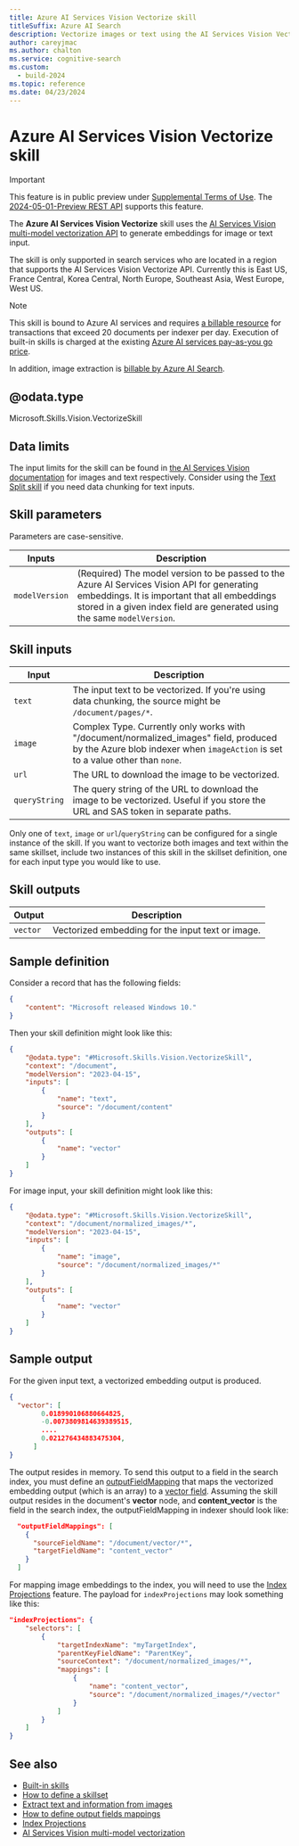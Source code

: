 ```yaml
---
title: Azure AI Services Vision Vectorize skill
titleSuffix: Azure AI Search
description: Vectorize images or text using the AI Services Vision Vectorize API.
author: careyjmac
ms.author: chalton
ms.service: cognitive-search
ms.custom:
  - build-2024
ms.topic: reference
ms.date: 04/23/2024
---
```


#	Azure AI Services Vision Vectorize skill

> [!IMPORTANT] 
> This feature is in public preview under [Supplemental Terms of Use](https://azure.microsoft.com/support/legal/preview-supplemental-terms/). The [2024-05-01-Preview REST API](/rest/api/searchservice/skillsets/create-or-update?view=rest-searchservice-2024-05-01-Preview&preserve-view=true) supports this feature.

The **Azure AI Services Vision Vectorize** skill uses the [AI Services Vision multi-model vectorization API](/azure/ai-services/computer-vision/concept-image-retrieval) to generate embeddings for image or text input.

The skill is only supported in search services who are located in a region that supports the AI Services Vision Vectorize API. Currently this is East US, France Central, Korea Central, North Europe, Southeast Asia, West Europe, West US.

> [!NOTE]
> This skill is bound to Azure AI services and requires [a billable resource](cognitive-search-attach-cognitive-services.md) for transactions that exceed 20 documents per indexer per day. Execution of built-in skills is charged at the existing [Azure AI services pay-as-you go price](https://azure.microsoft.com/pricing/details/cognitive-services/).
>
> In addition, image extraction is [billable by Azure AI Search](https://azure.microsoft.com/pricing/details/search/).
>

## @odata.type  

Microsoft.Skills.Vision.VectorizeSkill

## Data limits

The input limits for the skill can be found in [the AI Services Vision documentation](azure/ai-services/computer-vision/concept-image-retrieval#input-requirements) for images and text respectively. Consider using the [Text Split skill](cognitive-search-skill-textsplit.md) if you need data chunking for text inputs.

## Skill parameters

Parameters are case-sensitive.

| Inputs | Description |
|---------------------|-------------|
| `modelVersion` | (Required) The model version to be passed to the Azure AI Services Vision API for generating embeddings. It is important that all embeddings stored in a given index field are generated using the same `modelVersion`. |

## Skill inputs

| Input	 | Description |
|--------------------|-------------|
| `text` | The input text to be vectorized. If you're using data chunking, the source might be `/document/pages/*`. |
| `image` | Complex Type. Currently only works with "/document/normalized_images" field, produced by the Azure blob indexer when ```imageAction``` is set to a value other than ```none```. |
| `url` | The URL to download the image to be vectorized. |
| `queryString` | The query string of the URL to download the image to be vectorized. Useful if you store the URL and SAS token in separate paths. |

Only one of `text`, `image` or `url`/`queryString` can be configured for a single instance of the skill. If you want to vectorize both images and text within the same skillset, include two instances of this skill in the skillset definition, one for each input type you would like to use.

## Skill outputs

| Output	 | Description |
|--------------------|-------------|
| `vector` | Vectorized embedding for the input text or image. |

## Sample definition

Consider a record that has the following fields:

```json
{
    "content": "Microsoft released Windows 10."
}
```

Then your skill definition might look like this:

```json
{ 
    "@odata.type": "#Microsoft.Skills.Vision.VectorizeSkill", 
    "context": "/document", 
    "modelVersion": "2023-04-15", 
    "inputs": [ 
        { 
            "name": "text", 
            "source": "/document/content" 
        } 
    ], 
    "outputs": [ 
        { 
            "name": "vector"
        } 
    ] 
} 

```

For image input, your skill definition might look like this:

```json
{
    "@odata.type": "#Microsoft.Skills.Vision.VectorizeSkill",
    "context": "/document/normalized_images/*",
    "modelVersion": "2023-04-15", 
    "inputs": [
        {
            "name": "image",
            "source": "/document/normalized_images/*"
        }
    ],
    "outputs": [
        {
            "name": "vector"
        }
    ]
}
```

## Sample output

For the given input text, a vectorized embedding output is produced.

```json
{
  "vector": [
        0.018990106880664825,
        -0.0073809814639389515,
        .... 
        0.021276434883475304,
      ]
}
```

The output resides in memory. To send this output to a field in the search index, you must define an [outputFieldMapping](cognitive-search-output-field-mapping.md) that maps the vectorized embedding output (which is an array) to a [vector field](vector-search-how-to-create-index.md). Assuming the skill output resides in the document's **vector** node, and **content_vector** is the field in the search index, the outputFieldMapping in indexer should look like:

```json
  "outputFieldMappings": [
    {
      "sourceFieldName": "/document/vector/*",
      "targetFieldName": "content_vector"
    }
  ]
```

For mapping image embeddings to the index, you will need to use the [Index Projections](index-projections-concept-intro.md) feature. The payload for `indexProjections` may look something like this:

```json
"indexProjections": {
    "selectors": [
        {
            "targetIndexName": "myTargetIndex",
            "parentKeyFieldName": "ParentKey",
            "sourceContext": "/document/normalized_images/*",
            "mappings": [
                {
                    "name": "content_vector",
                    "source": "/document/normalized_images/*/vector"
                }
            ]
        }
    ]
}
```

## See also

+ [Built-in skills](cognitive-search-predefined-skills.md)
+ [How to define a skillset](cognitive-search-defining-skillset.md)
+ [Extract text and information from images](cognitive-search-concept-image-scenarios.md)
+ [How to define output fields mappings](cognitive-search-output-field-mapping.md)
+ [Index Projections](index-projections-concept-intro.md)
+ [AI Services Vision multi-model vectorization](/azure/ai-services/computer-vision/concept-image-retrieval)
